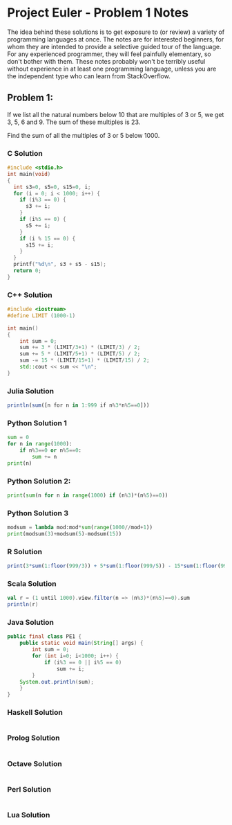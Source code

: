 # Project Euler - Problem 1 Notes

The idea behind these solutions is to get exposure to (or review) a variety of programming languages at once. The notes are for interested beginners, for whom they are intended to provide a selective guided tour of the language. For any experienced programmer, they will feel painfully elementary, so don't bother with them. These notes probably won't be terribly useful without experience in at least one programming language, unless you are the independent type who can learn from StackOverflow.

## Problem 1: 
If we list all the natural numbers below 10 that are multiples of 3 or 5, we get 3, 5, 6 and 9. The sum of these multiples is 23.

Find the sum of all the multiples of 3 or 5 below 1000.

### C Solution
```c
#include <stdio.h>
int main(void)
{
  int s3=0, s5=0, s15=0, i;
  for (i = 0; i < 1000; i++) {
    if (i%3 == 0) {
      s3 += i;
    }
    if (i%5 == 0) {
      s5 += i;
    }
    if (i % 15 == 0) {
      s15 += i;
    }
  }
  printf("%d\n", s3 + s5 - s15);
  return 0;
}  
```

### C++ Solution
```cpp
#include <iostream>
#define LIMIT (1000-1)

int main()
{
    int sum = 0;
    sum += 3 * (LIMIT/3+1) * (LIMIT/3) / 2;
    sum += 5 * (LIMIT/5+1) * (LIMIT/5) / 2;
    sum -= 15 * (LIMIT/15+1) * (LIMIT/15) / 2;
    std::cout << sum << "\n";
}
```

### Julia Solution
```julia
println(sum([n for n in 1:999 if n%3*n%5==0]))
```

### Python Solution 1
```python
sum = 0
for n in range(1000):
    if n%3==0 or n%5==0:
        sum += n
print(n)
```
<!---Python is pretty self-explanatory. This problem illustrates standard for-loop syntax and the built-in function range(). range is a generator function, which means that it doesn't actually create a list, but returns values as we iterate over it, which is more efficent (not that efficiency is a huge concern for problems like is, but it's the principle of the matter!). We also get to see the modulus operator % and the increment operator += in action.--->

### Python Solution 2:
```python
print(sum(n for n in range(1000) if (n%3)*(n%5)==0))
```
<!---This solution is more elegant and makes use of a nice pythonic feature, the list comprehension. Essentially, we skip the for-loop and use list comprehension to create a list meeting some criteria, then sum the list. Since the integer will be equal to 0 mod 5 or mod 3, we can use multiplication instead of the or operator. Since % precedes * in the order of operations, the parantheses are non necessary, but improve readability. It may be excessive to do this all in a single line, but it's cool that we can, so why not?--->

### Python Solution 3
```python
modsum = lambda mod:mod*sum(range(1000//mod+1))
print(modsum(3)+modsum(5)-modsum(15))
```


### R Solution
```r
print(3*sum(1:floor(999/3)) + 5*sum(1:floor(999/5)) - 15*sum(1:floor(999/15)))
```

### Scala Solution
```scala
val r = (1 until 1000).view.filter(n => (n%3)*(n%5)==0).sum
println(r)
```

### Java Solution
```java
public final class PE1 {
    public static void main(String[] args) {
        int sum = 0;
        for (int i=0; i<1000; i++) {
            if (i%3 == 0 || i%5 == 0)
                sum += i;
        }
    System.out.println(sum);
    }
}
```
<!---A few interesting things about Java (very basic, since this is the first problem): Everything is a class, which is essentially a package that contains data and algorithms. The class must have a main() method, which is where it starts operating. It could have other methods (any interesting real-world application will), but it always executes at main(). The keywords--->

### Haskell Solution
```haskell

```

### Prolog Solution
```prolog

```

### Octave Solution
```octave

```

### Perl Solution
```perl

```

### Lua Solution
```lua

```
